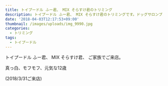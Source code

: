 ```yaml
---
title: トイプードル ふー君、 MIX そらすけ君のトリミング
description: トイプードル ふー君、 MIX そらすけ君のトリミングです。ドッグサロンブルーパウズにご来店のお客様、いつもありがとうございます。
date: '2018-04-03T12:17:53+09:00'
thumbnail: /images/uploads/img_9990.jpg
categories:
  - トリミング
tags:
  - トイプードル
---
```

トイプードル ふー君、 MIX そらすけ君、 ご家族でご来店。

 真っ白、モフモフ、元気な12歳

(2018/3/31ご来店)
